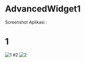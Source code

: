# AdvancedWidget1

Screenshot Aplikasi :

# 1
![1](https://github.com/fadilnoob/AdvancedWidget1/blob/master/AdvWidget1#1.png)
#2
![2](https://github.com/fadilnoob/AdvancedWidget1/blob/master/AdvWidget1#2.png)
